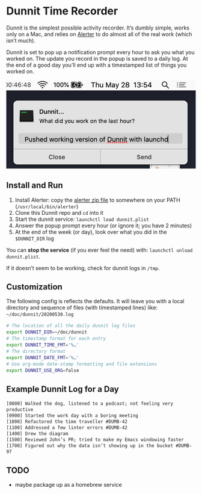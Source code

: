 # Dunnit Time Recorder

Dunnit is the simplest possible activity recorder.  It’s dumbly
simple, works only on a Mac, and relies on
[Alerter](https://github.com/vjeantet/alerter) to do almost all of the
real work (which isn’t much).

Dunnit is set to pop up a notification prompt every hour to ask you
what you worked on. The update you record in the popup is saved to a
daily log. At the end of a good day you’ll end up with a timestamped
list of things you worked on.

![Dunnit Screenshot](dunnit.png)

## Install and Run

1. Install Alerter: copy the [alerter zip
   file](https://github.com/vjeantet/alerter/releases) to somewhere on
   your PATH (`/usr/local/bin/alerter`)
1. Clone this Dunnit repo and `cd` into it
1. Start the dunnit service: `launchctl load dunnit.plist`
1. Answer the popup prompt every hour (or ignore it; you have 2 minutes)
1. At the end of the week (or day), look over what you did in the
   `$DUNNIT_DIR` log

You can **stop the service** (if you ever feel the need) with:
`launchctl unload dunnit.plist`.

If it doesn’t seem to be working, check for dunnit logs in `/tmp`.

## Customization

The following config is reflects the defaults. It will leave you with
a local directory and sequence of files (with timestamped lines) like:
`~/doc/dunnit/20200530.log`

```sh
# The location of all the daily dunnit log files
export DUNNIT_DIR=~/doc/dunnit
# The timestamp format for each entry
export DUNNIT_TIME_FMT='%…'
# The directory format
export DUNNIT_DATE_FMT='%…'
# Use org-mode date-stamp formatting and file extensions
export DUNNIT_USE_ORG=false
```

## Example Dunnit Log for a Day

```log
[0800] Walked the dog, listened to a podcast; not feeling very productive
[0900] Started the work day with a boring meeting
[1000] Refactored the time traveller #DUMB-42
[1100] Addressed a few linter errors #DUMB-42
[1400] Drew the diagram
[1500] Reviewed John’s PR; tried to make my Emacs windowing faster
[1700] Figured out why the data isn’t showing up in the bucket #DUMB-97
```

## TODO

- maybe package up as a homebrew service
